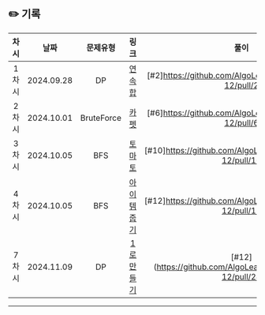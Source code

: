 ## ✏️ 기록   

| 차시 |    날짜    | 문제유형 | 링크 | 풀이 |
|:----:|:---------:|:----:|:-----:|:----:|
| 1차시 | 2024.09.28 |  DP  | [연속합](https://www.acmicpc.net/problem/1912)|[#2]https://github.com/AlgoLeadMe/AlgoLeadMe-12/pull/2|
| 2차시 | 2024.10.01 |  BruteForce  | [카펫](https://school.programmers.co.kr/learn/courses/30/lessons/42842)| [#6]https://github.com/AlgoLeadMe/AlgoLeadMe-12/pull/6|
| 3차시 | 2024.10.05 |  BFS  | [토마토](https://www.acmicpc.net/problem/7576)| [#10]https://github.com/AlgoLeadMe/AlgoLeadMe-12/pull/10|
| 4차시 | 2024.10.05 |  BFS  | [아이템 줍기](https://school.programmers.co.kr/learn/courses/30/lessons/87694)|[#12]https://github.com/AlgoLeadMe/AlgoLeadMe-12/pull/12|
| 7차시 | 2024.11.09 |  DP  | [1로 만들기](https://www.acmicpc.net/problem/1463)|[#12](https://github.com/AlgoLeadMe/AlgoLeadMe-12/pull/24|)

---
